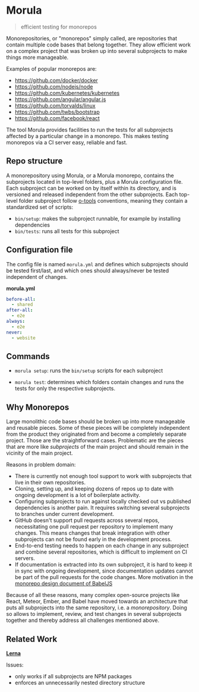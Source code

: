 # Morula

> efficient testing for monorepos


Monorepositories, or "monorepos" simply called, are repositories that contain multiple code bases that belong together.
They allow efficient work on a complex project
that was broken up into several subprojects
to make things more manageable.

Examples of popular monorepos are:

* https://github.com/docker/docker
* https://github.com/nodejs/node
* https://github.com/kubernetes/kubernetes
* https://github.com/angular/angular.js
* https://github.com/torvalds/linux
* https://github.com/twbs/bootstrap
* https://github.com/facebook/react

The tool Morula provides facilities
to run the tests for all subprojects
affected by a particular change in a monorepo.
This makes testing monorepos via a CI server easy, reliable and fast.


## Repo structure

A monorepository using Morula, or a Morula monorepo, contains the subprojects located in top-level folders,
plus a Morula configuration file.
Each subproject can be worked on by itself within its directory,
and is versioned and released independent from the other subprojects.
Each top-level folder subproject follow
[o-tools](https://github.com/Originate/o-tools-node) conventions,
meaning they contain a standardized set of scripts:
- `bin/setup`: makes the subproject runnable, for example by installing dependencies
- `bin/tests`: runs all tests for this subproject


## Configuration file

The config file is named `morula.yml` and
defines which subprojects should be tested first/last,
and which ones should always/never be tested independent of changes.

__morula.yml__
```yml
before-all:
  - shared
after-all:
  - e2e
always:
  - e2e
never:
  - website
```


## Commands

- `morula setup`:
  runs the `bin/setup` scripts for each subproject

- `morula test`:
  determines which folders contain changes
  and runs the tests for only the respective subprojects.


## Why Monorepos

Large monolithic code bases should be broken up
into more manageable and reusable pieces.
Some of these pieces will be completely independent
from the product they originated from
and become a completely separate project.
Those are the straightforward cases.
Problematic are the pieces that are more like _subprojects_ of the main project
and should remain in the vicinity of the main project.

Reasons in problem domain:

* There is currently not enough tool support
to work with subprojects that live in their own repositories.
* Cloning, setting up, and keeping dozens of repos up to date
with ongoing development is a lot of boilerplate activity.
* Configuring subprojects to run against locally checked out
vs published dependencies is another pain.
It requires switching several subprojects to branches under current development.
* GitHub doesn't support pull requests across several repos,
necessitating one pull request per repository to implement many changes.
This means changes
that break integration with other subprojects
can not be found early in the development process.
* End-to-end testing needs to happen on each change in any subproject
and combine several repositories,
which is difficult to implement on CI servers.
* If documentation is extracted into its own subproject,
it is hard to keep it in sync with ongoing development,
since documentation updates cannot be part of the pull requests
for the code changes.
More motivation in the
[monorepo design document of BabelJS](https://github.com/babel/babel/blob/master/doc/design/monorepo.md)

Because of all these reasons,
many complex open-source projects
like React, Meteor, Ember, and Babel
have moved towards an architecture that puts
all subprojects into the same repository, i.e. a _monorepository_.
Doing so allows to implement, review, and test changes
in several subprojects together and thereby address all challenges mentioned above.


## Related Work

__[Lerna](https://github.com/lerna/lerna)__

Issues:
- only works if all subprojects are NPM packages
- enforces an unnecessarily nested directory structure

